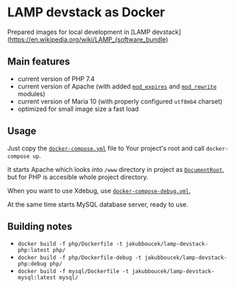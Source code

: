 # LAMP devstack as Docker 
Prepared images for local development in [LAMP devstack](https://en.wikipedia.org/wiki/LAMP_(software_bundle)

## Main features
- current version of PHP 7.4
- current version of Apache (with added [`mod_expires`](https://httpd.apache.org/docs/current/mod/mod_expires.html)
    and [`mod_rewrite`](https://httpd.apache.org/docs/current/mod/mod_rewrite.html) modules)
- current version of Maria 10  (with properly configured `utf8mb4` charset)
- optimized for small image size a fast load

## Usage
Just copy the [`docker-compose.yml`](docker-compose.yml) file to Your project's root and call `docker-compose up`.

It starts Apache which looks into `/www` directory in project as
[`DocumentRoot`](https://httpd.apache.org/docs/2.4/mod/core.html#documentroot), but for PHP is accesible whole project
directory.

When you want to use Xdebug, use [`docker-compose-debug.yml`](docker-compose-debug.yml), 

At the same time starts MySQL database server, ready to use. 

## Building notes
- `docker build -f php/Dockerfile -t jakubboucek/lamp-devstack-php:latest php/`
- `docker build -f php/Dockerfile-debug -t jakubboucek/lamp-devstack-php:debug php/`
- `docker build -f mysql/Dockerfile -t jakubboucek/lamp-devstack-mysql:latest mysql/`
